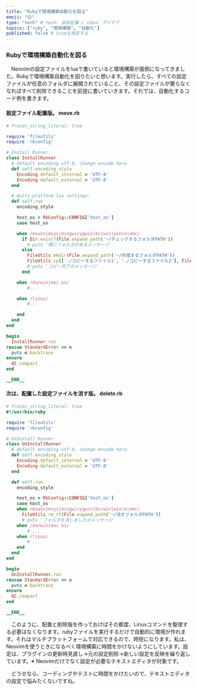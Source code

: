 ```yaml
---
title: "Rubyで環境構築自動化を図る"
emoji: "😊"
type: "tech" # tech: 技術記事 / idea: アイデア
topics: ["ruby", "環境構築", "自動化"]
published: false # trueを指定する
---
```


### Rubyで環境構築自動化を図る

　Neovimの設定ファイルをluaで書いていると環境構築が面倒になってきました。Rubyで環境構築自動化を図りたいと想います。実行したら、すべての設定ファイルが任意のフォルダに展開されていること、その設定ファイルが要らなくなればすべて削除できることを前提に書いていきます。それでは、自動化するコード例を書きます。

#### 設定ファイル配置版。 move.rb

```ruby
# frozen_string_literal: true

require 'fileutils'
require 'rbconfig'

# Install Runner
class InstallRunner
  # default encoding utf-8, change encode here.
  def self.encoding_style
    Encoding.default_internal = 'UTF-8'
    Encoding.default_external = 'UTF-8'
  end

  # multi platform lua settings.
  def self.run
    encoding_style

    host_os = RbConfig::CONFIG['host_os']
    case host_os

    when /mswin|msys|mingw|cygwin|bccwin|wince|emc/
      if Dir.exist?(File.expand_path('~/チェックするフォルダPATH'))
        # puts '既にフォルダがあるメッセージ'
      else
        FileUtils.mkdir(File.expand_path('~/作成するフォルダPATH'))
        FileUtils.cp(['./コピーするファイル1', './コピーするファイル2'], File.expand_path('~/コピー先フォルダPATH'))
        # puts 'コピー完了のメッセージ'
      end

    when /darwin|mac os/
        #...

    when /linux/
        #...

    end
  end
end

begin
  InstallRunner.run
rescue StandardError => e
  puts e.backtrace
ensure
  GC.compact
end

__END__

```

#### 次は、配置した設定ファイルを消す版。 delete.rb

```ruby
# frozen_string_literal: true
#!/usr/bin/ruby

require 'fileutils'
require 'rbconfig'

# UnInstall Runner.
class UnInstallRunner
  # default encoding utf-8, change encode here.
  def self.encoding_style
    Encoding.default_internal = 'UTF-8'
    Encoding.default_external = 'UTF-8'
  end

  def self.run
    encoding_style

    host_os = RbConfig::CONFIG['host_os']
    case host_os
    when /mswin|msys|mingw|cygwin|bccwin|wince|emc/
      FileUtils.rm_rf(File.expand_path('~/消すフォルダPATH'))
      # puts 'フォルダを消しましたのメッセージ'
    when /darwin|mac os/
        # ...
    when /linux/
        # ...
    end
  end
end

begin
  UnInstallRunner.run
rescue StandardError => e
  puts e.backtrace
ensure
  GC.compact
end

__END__

```

　このように、配置と削除版を作っておけばその都度、Linuxコマンドを駆使する必要はなくなります。rubyファイルを実行するだけで自動的に環境が作れます。それはマルチプラットフォームで対応できるので、時短になります。私は、Neovimを使うときになるべく環境構築に時間をかけないようにしています。設定は、プラグインの更新時見直し→元の設定削除→新しい設定を反映を繰り返しています。※ Neovimだけでなく設定が必要なテキストエディタが対象です。

　どうせなら、コーディングやテストに時間をかけたいので、テキストエディタの設定で悩みたくないですね。
